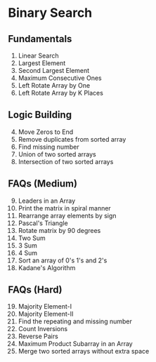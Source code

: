 # Binary Search

## Fundamentals

1. Linear Search
2. Largest Element
3. Second Largest Element
4. Maximum Consecutive Ones
5. Left Rotate Array by One
6. Left Rotate Array by K Places

## Logic Building

4. Move Zeros to End
5. Remove duplicates from sorted array
6. Find missing number
7. Union of two sorted arrays
8. Intersection of two sorted arrays

## FAQs (Medium)

9. Leaders in an Array
10. Print the matrix in spiral manner
11. Rearrange array elements by sign
12. Pascal's Triangle
13. Rotate matrix by 90 degrees
14. Two Sum
15. 3 Sum
16. 4 Sum
17. Sort an array of 0's 1's and 2's
18. Kadane's Algorithm


## FAQs (Hard)

19. Majority Element-I
20. Majority Element-II
21. Find the repeating and missing number
22. Count Inversions
23. Reverse Pairs
24. Maximum Product Subarray in an Array
25. Merge two sorted arrays without extra space